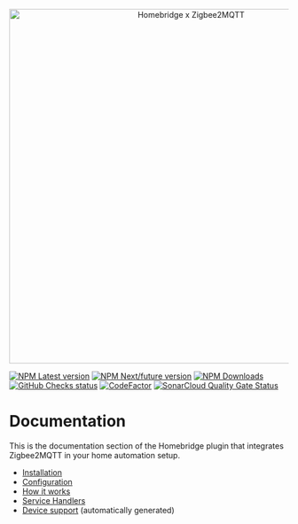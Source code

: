 <p align="center">
  <img alt="Homebridge x Zigbee2MQTT" src="https://raw.githubusercontent.com/itavero/homebridge-z2m/master/docs/branding/Homebridge_x_Zigbee2MQTT.svg?sanitize=true" width="640px">
</p>

[![NPM Latest version](https://flat.badgen.net/npm/v/homebridge-z2m/latest?icon=npm&label=%40latest&color=blue)](https://www.npmjs.com/package/homebridge-z2m/v/latest)
[![NPM Next/future version](https://flat.badgen.net/npm/v/homebridge-z2m/next?icon=npm&label=%40next&color=orange)](https://www.npmjs.com/package/homebridge-z2m/v/next)
[![NPM Downloads](https://flat.badgen.net/npm/dt/homebridge-z2m/?icon=npm&color=blue)](https://www.npmjs.com/package/homebridge-z2m)
[![GitHub Checks status](https://flat.badgen.net/github/checks/itavero/homebridge-z2m?icon=github)](https://github.com/itavero/homebridge-z2m)
[![CodeFactor](https://www.codefactor.io/repository/github/itavero/homebridge-z2m/badge?style=flat-square)](https://www.codefactor.io/repository/github/itavero/homebridge-z2m)
[![SonarCloud Quality Gate Status](https://sonarcloud.io/api/project_badges/measure?project=itavero_homebridge-z2m&metric=alert_status)](https://sonarcloud.io/dashboard?id=itavero_homebridge-z2m)

# Documentation

This is the documentation section of the Homebridge plugin that integrates Zigbee2MQTT in your home automation setup.

* [Installation](install.md)
* [Configuration](config.md)
* [How it works](howitworks.md)
* [Service Handlers](converters.md)
* [Device support](devices/index.md) (automatically generated)